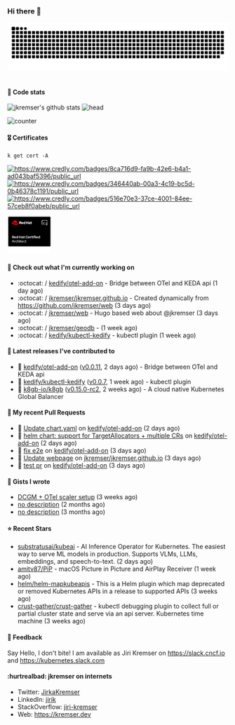 ### Hi there 👋

<picture>
  <source media="(prefers-color-scheme: dark)" srcset="github-snake-dark.svg" />
  <source media="(prefers-color-scheme: light)" srcset="github-snake.svg" />
  <img alt="github-snake" src="github-snake.svg" />
</picture>
<img src="css.svg" width="5" height="5" alt="css-in-readme">

#### 📱 Code stats

![jkremser's github stats](https://github-readme-stats.vercel.app/api?username=jkremser&count_private=true&show_icons=true&hide_border=false&theme=tokyonight&title_color=5bcdec&bg_color=0d1117&border_radius=false) ![head](https://user-images.githubusercontent.com/535866/175570014-71166aaa-95f7-4a4f-869c-93a16481de4e.jpeg)



![counter](https://komarev.com/ghpvc/?username=jkremser&color=5bcdec&style=for-the-badge)

#### 🎖 Certificates
```
k get cert -A
```
<p align="left">
    <a href="https://www.credly.com/badges/8ca716d9-fa9b-42e6-b4a1-ad043baf5396/public_url">
        <img src="https://training.linuxfoundation.org/wp-content/uploads/2022/11/CKA.png" alt="https://www.credly.com/badges/8ca716d9-fa9b-42e6-b4a1-ad043baf5396/public_url" width="110" height="110"/>
    </a>
    <a href="https://www.credly.com/badges/346440ab-00a3-4c19-bc5d-0b46378c1191/public_url">
        <img src="https://training.linuxfoundation.org/wp-content/uploads/2022/11/CKS.png" alt="https://www.credly.com/badges/346440ab-00a3-4c19-bc5d-0b46378c1191/public_url" width="110" height="110"/>
    </a>
    <a href="https://www.credly.com/badges/516e70e3-37ce-4001-84ee-57ceb8f0abeb/public_url">
        <img src="https://training.linuxfoundation.org/wp-content/uploads/2020/11/lfcs_111820-300x300.png" alt="https://www.credly.com/badges/516e70e3-37ce-4001-84ee-57ceb8f0abeb/public_url" width="110" height="110"/>
    </a>
    <a href="https://rhtapps.redhat.com/verify/?certId=120-194-022">
        <img src="./rhca.png" alt="https://rhtapps.redhat.com/verify/?certId=120-194-022" width="100" height="100"/>
    </a>
</p>

#### 👷 Check out what I'm currently working on

- :octocat: / [kedify/otel-add-on](https://github.com/kedify/otel-add-on) - Bridge between OTel and KEDA api (1 day ago)
- :octocat: / [jkremser/jkremser.github.io](https://github.com/jkremser/jkremser.github.io) - Created dynamically from https://github.com/jkremser/web (3 days ago)
- :octocat: / [jkremser/web](https://github.com/jkremser/web) - Hugo based web about @jkremser (3 days ago)
- :octocat: / [jkremser/geodb](https://github.com/jkremser/geodb) -  (1 week ago)
- :octocat: / [kedify/kubectl-kedify](https://github.com/kedify/kubectl-kedify) - kubectl plugin (1 week ago)

#### 🔭 Latest releases I've contributed to

- 🎉 [kedify/otel-add-on](https://github.com/kedify/otel-add-on) ([v0.0.11](https://github.com/kedify/otel-add-on/releases/tag/v0.0.11), 2 days ago) - Bridge between OTel and KEDA api
- 🎉 [kedify/kubectl-kedify](https://github.com/kedify/kubectl-kedify) ([v0.0.7](https://github.com/kedify/kubectl-kedify/releases/tag/v0.0.7), 1 week ago) - kubectl plugin
- 🎉 [k8gb-io/k8gb](https://github.com/k8gb-io/k8gb) ([v0.15.0-rc2](https://github.com/k8gb-io/k8gb/releases/tag/v0.15.0-rc2), 2 weeks ago) - A cloud native Kubernetes Global Balancer

#### 🔨 My recent Pull Requests

- 💪 [Update chart.yaml](https://github.com/kedify/otel-add-on/pull/120) on [kedify/otel-add-on](https://github.com/kedify/otel-add-on) (2 days ago)
- 💪 [helm chart: support for TargetAllocators &#43; multiple CRs](https://github.com/kedify/otel-add-on/pull/118) on [kedify/otel-add-on](https://github.com/kedify/otel-add-on) (2 days ago)
- 💪 [fix e2e](https://github.com/kedify/otel-add-on/pull/117) on [kedify/otel-add-on](https://github.com/kedify/otel-add-on) (3 days ago)
- 💪 [Update webpage](https://github.com/jkremser/jkremser.github.io/pull/14) on [jkremser/jkremser.github.io](https://github.com/jkremser/jkremser.github.io) (3 days ago)
- 💪 [test pr](https://github.com/kedify/otel-add-on/pull/116) on [kedify/otel-add-on](https://github.com/kedify/otel-add-on) (3 days ago)

#### 📓 Gists I wrote

- [DCGM &#43; OTel scaler setup](https://gist.github.com/1d68e2f33c80f098abe85ba067602c0d) (3 weeks ago)
- [no description](https://gist.github.com/a2504f630ae0e73fffb4ab9bbd23a90a) (2 months ago)
- [no description](https://gist.github.com/ad3dc850b96b54ecc8657204645300e9) (3 months ago)

#### ⭐ Recent Stars

- [substratusai/kubeai](https://github.com/substratusai/kubeai) - AI Inference Operator for Kubernetes. The easiest way to serve ML models in production. Supports VLMs, LLMs, embeddings, and speech-to-text. (2 days ago)
- [amitv87/PiP](https://github.com/amitv87/PiP) - macOS Picture in Picture and AirPlay Receiver (1 week ago)
- [helm/helm-mapkubeapis](https://github.com/helm/helm-mapkubeapis) - This is a Helm plugin which map deprecated or removed Kubernetes APIs in a release to supported APIs (3 weeks ago)
- [crust-gather/crust-gather](https://github.com/crust-gather/crust-gather) - kubectl debugging plugin to collect full or partial cluster state and serve via an api server. Kubernetes time machine (3 weeks ago)

#### 💬 Feedback

Say Hello, I don't bite! I am available as Jiri Kremser on https://slack.cncf.io and https://kubernetes.slack.com


#### :hurtrealbad: jkremser on internets

- Twitter: <a href="https://twitter.com/JirkaKremser">JirkaKremser</a>
- LinkedIn: <a href="https://www.linkedin.com/in/jirik/">jirik</a>
- StackOverflow: <a href="https://stackoverflow.com/users/1594980/jiri-kremser">jiri-kremser</a>
- Web: https://kremser.dev